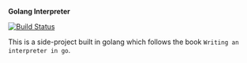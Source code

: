 **Golang Interpreter**

[![Build Status](https://travis-ci.org/sladyn98/GoInterpret.svg?branch=master)](https://travis-ci.org/sladyn98/GoInterpret)

This is a side-project built in golang which follows the book
`Writing an interpreter in go`.
